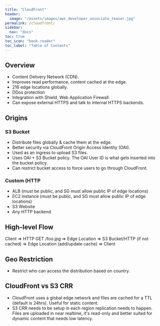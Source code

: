 ```yaml
---
title: "CloudFront"
header:
  image: "/assets/images/aws_developer_associate_teaser.jpg"
permalink: /cloudfront/
sidebar:
  nav: "docs"
toc: true
toc_icon: "book-reader"
toc_label: "Table of Contents"
---
```


## Overview

- Content Delivery Network (CDN).
- Improves read performance, content cached at the edge.
- 216 edge locations globally.
- DDos protection
- Integration with Shield, Web Application Firewall.
- Can expose external HTTPS and talk to internal HTTPS backends.

## Origins

### S3 Bucket

- Distribute files globally & cache them at the edge.
- Better security via CloudFront Origin Access Identity (OAI).
- Used as an ingress to upload S3 files.
- Uses OAI + S3 Bucket policy. The OAI User ID is what gets inserted into the bucket policy.
- Can restrict bucket access to force users to go through CloudFront.


### Custom (HTTP

- ALB (must be public, and SG must allow public IP of edge locations)
- EC2 instance (must be public, and SG must allow public IP of edge locations)
- S3 Website
- Any HTTP backend

## High-level Flow

Client => HTTP GET /foo.jpg => Edge Location => S3 Bucket/HTTP (if not cached) => Edge Location (add/update cache) => Client

## Geo Restriction

- Restrict who can access the distribution based on country.

## CloudFront vs S3 CRR

- CloudFront uses a global edge network and files are cached for a TTL (default is 24hrs). Useful for static content.
- S3 CRR needs to be setup in each region replication needs to happen.  Files are uploaded in near realtime, it's read-only and better suited for dynamic content that needs low latency.
